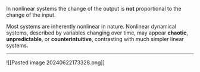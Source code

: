 In nonlinear systems the change of the output is **not** proportional to the change of the input. 

Most systems are inherently nonlinear in nature. Nonlinear dynamical systems, described by variables changing over time, may appear **chaotic**, **unpredictable**, or **counterintuitive**, contrasting with much simpler linear systems.

----

![[Pasted image 20240622173328.png]]
